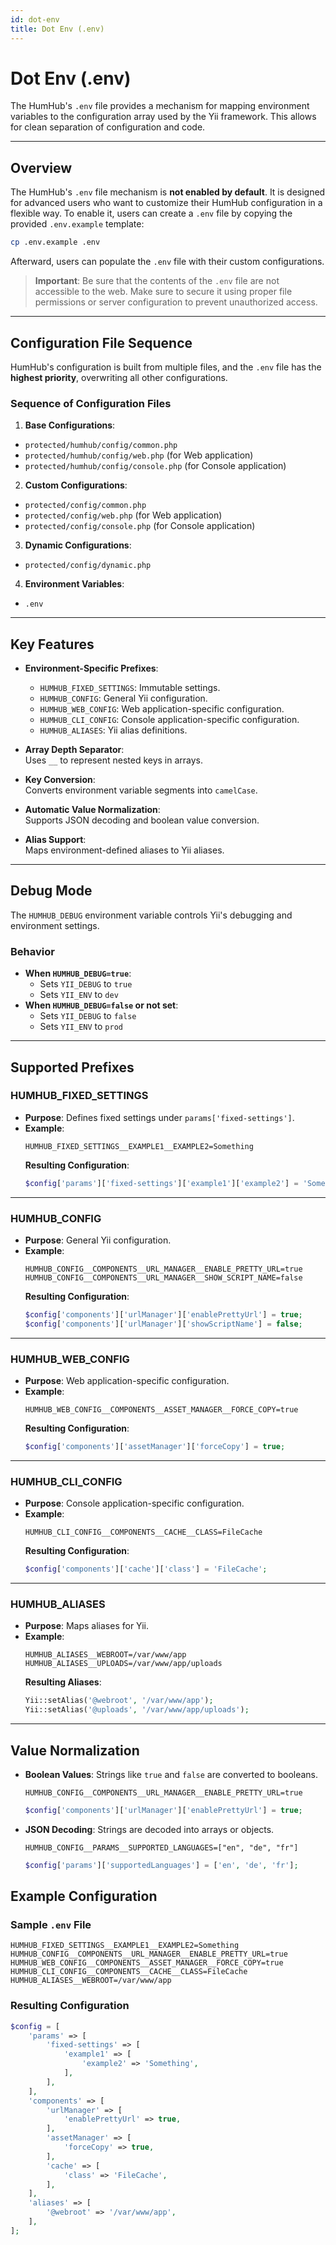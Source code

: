 ```yaml
---
id: dot-env
title: Dot Env (.env)
---
```



# Dot Env (.env)

The HumHub's `.env` file provides a mechanism for mapping environment variables to the configuration array used by the Yii framework. This allows for clean separation of configuration and code.

---

## Overview

The HumHub's `.env` file mechanism is **not enabled by default**. It is designed for advanced users who want to customize their HumHub configuration in a flexible way. To enable it, users can create a `.env` file by copying the provided `.env.example` template:

```bash
cp .env.example .env
```

Afterward, users can populate the `.env` file with their custom configurations.
> **Important**: Be sure that the contents of the `.env` file are not accessible to the web. Make sure to secure it using proper file permissions or server configuration to prevent unauthorized access.

---

## Configuration File Sequence

HumHub's configuration is built from multiple files, and the `.env` file has the **highest priority**, overwriting all other configurations.

### Sequence of Configuration Files

1. **Base Configurations**:
- `protected/humhub/config/common.php`
- `protected/humhub/config/web.php` (for Web application)
- `protected/humhub/config/console.php` (for Console application)

2. **Custom Configurations**:
- `protected/config/common.php`
- `protected/config/web.php` (for Web application)
- `protected/config/console.php` (for Console application)

3. **Dynamic Configurations**:
- `protected/config/dynamic.php`

4. **Environment Variables**:
- `.env`

---

## Key Features

- **Environment-Specific Prefixes**:
    - `HUMHUB_FIXED_SETTINGS`: Immutable settings.
    - `HUMHUB_CONFIG`: General Yii configuration.
    - `HUMHUB_WEB_CONFIG`: Web application-specific configuration.
    - `HUMHUB_CLI_CONFIG`: Console application-specific configuration.
    - `HUMHUB_ALIASES`: Yii alias definitions.

- **Array Depth Separator**:  
  Uses `__` to represent nested keys in arrays.

- **Key Conversion**:  
  Converts environment variable segments into `camelCase`.

- **Automatic Value Normalization**:  
  Supports JSON decoding and boolean value conversion.

- **Alias Support**:  
  Maps environment-defined aliases to Yii aliases.

---

## Debug Mode

The `HUMHUB_DEBUG` environment variable controls Yii's debugging and environment settings.

### Behavior
- **When `HUMHUB_DEBUG=true`**:
    - Sets `YII_DEBUG` to `true`
    - Sets `YII_ENV` to `dev`
- **When `HUMHUB_DEBUG=false` or not set**:
    - Sets `YII_DEBUG` to `false`
    - Sets `YII_ENV` to `prod`
---

## Supported Prefixes

### HUMHUB_FIXED_SETTINGS
- **Purpose**: Defines fixed settings under `params['fixed-settings']`.
- **Example**:
  ```env
  HUMHUB_FIXED_SETTINGS__EXAMPLE1__EXAMPLE2=Something
  ```
  **Resulting Configuration**:
  ```php
  $config['params']['fixed-settings']['example1']['example2'] = 'Something';
  ```

---

### HUMHUB_CONFIG
- **Purpose**: General Yii configuration.
- **Example**:
  ```env
  HUMHUB_CONFIG__COMPONENTS__URL_MANAGER__ENABLE_PRETTY_URL=true
  HUMHUB_CONFIG__COMPONENTS__URL_MANAGER__SHOW_SCRIPT_NAME=false
  ```
  **Resulting Configuration**:
  ```php
  $config['components']['urlManager']['enablePrettyUrl'] = true;
  $config['components']['urlManager']['showScriptName'] = false;
  ```

---

### HUMHUB_WEB_CONFIG
- **Purpose**: Web application-specific configuration.
- **Example**:
  ```env
  HUMHUB_WEB_CONFIG__COMPONENTS__ASSET_MANAGER__FORCE_COPY=true
  ```
  **Resulting Configuration**:
  ```php
  $config['components']['assetManager']['forceCopy'] = true;
  ```

---

### HUMHUB_CLI_CONFIG
- **Purpose**: Console application-specific configuration.
- **Example**:
  ```env
  HUMHUB_CLI_CONFIG__COMPONENTS__CACHE__CLASS=FileCache
  ```
  **Resulting Configuration**:
  ```php
  $config['components']['cache']['class'] = 'FileCache';
  ```

---

### HUMHUB_ALIASES
- **Purpose**: Maps aliases for Yii.
- **Example**:
  ```env
  HUMHUB_ALIASES__WEBROOT=/var/www/app
  HUMHUB_ALIASES__UPLOADS=/var/www/app/uploads
  ```
  **Resulting Aliases**:
  ```php
  Yii::setAlias('@webroot', '/var/www/app');
  Yii::setAlias('@uploads', '/var/www/app/uploads');
  ```

---

## Value Normalization

- **Boolean Values**:
  Strings like `true` and `false` are converted to booleans.
  ```env
  HUMHUB_CONFIG__COMPONENTS__URL_MANAGER__ENABLE_PRETTY_URL=true
  ```
  ```php
  $config['components']['urlManager']['enablePrettyUrl'] = true;
  ```

- **JSON Decoding**:
  Strings are decoded into arrays or objects.
  ```env
  HUMHUB_CONFIG__PARAMS__SUPPORTED_LANGUAGES=["en", "de", "fr"]
  ```
  ```php
  $config['params']['supportedLanguages'] = ['en', 'de', 'fr'];
  ```

## Example Configuration

### Sample `.env` File
```env
HUMHUB_FIXED_SETTINGS__EXAMPLE1__EXAMPLE2=Something
HUMHUB_CONFIG__COMPONENTS__URL_MANAGER__ENABLE_PRETTY_URL=true
HUMHUB_WEB_CONFIG__COMPONENTS__ASSET_MANAGER__FORCE_COPY=true
HUMHUB_CLI_CONFIG__COMPONENTS__CACHE__CLASS=FileCache
HUMHUB_ALIASES__WEBROOT=/var/www/app
```

### Resulting Configuration
```php
$config = [
    'params' => [
        'fixed-settings' => [
            'example1' => [
                'example2' => 'Something',
            ],
        ],
    ],
    'components' => [
        'urlManager' => [
            'enablePrettyUrl' => true,
        ],
        'assetManager' => [
            'forceCopy' => true,
        ],
        'cache' => [
            'class' => 'FileCache',
        ],
    ],
    'aliases' => [
        '@webroot' => '/var/www/app',
    ],
];
```

